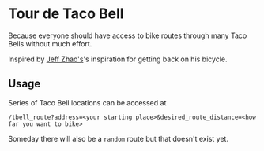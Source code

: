 Tour de Taco Bell
======

Because everyone should have access to bike routes through many Taco Bells without much effort.

Inspired by [Jeff Zhao's](https://twitter.com/jzhao_9)'s inspiration for getting back on his bicycle.

## Usage

Series of Taco Bell locations can be accessed at

`/tbell_route?address=<your starting place>&desired_route_distance=<how far you want to bike>`

Someday there will also be a `random` route but that doesn't exist yet.
